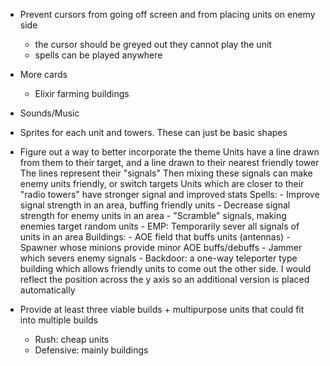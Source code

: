 
- Prevent cursors from going off screen and from placing units on enemy side
	- the cursor should be greyed out they cannot play the unit
	- spells can be played anywhere

- More cards
    - Elixir farming buildings

- Sounds/Music

- Sprites for each unit and towers. These can just be basic shapes

- Figure out a way to better incorporate the theme
	Units have a line drawn from them to their target, and a line drawn to their nearest friendly tower
	The lines represent their "signals" 
	Then mixing these signals can make enemy units friendly, or switch targets
	Units which are closer to their "radio towers" have stronger signal and improved stats
    Spells:
		- Improve signal strength in an area, buffing friendly units
		- Decrease signal strength for enemy units in an area
		- "Scramble" signals, making enemies target random units
		- EMP: Temporarily sever all signals of units in an area
	Buildings:
		- AOE field that buffs units (antennas)
		- Spawner whose minions provide minor AOE buffs/debuffs
		- Jammer which severs enemy signals 
        - Backdoor: a one-way teleporter type building which allows friendly units to come out the other side. I would reflect the position across the y axis so an additional version is placed automatically

- Provide at least three viable builds + multipurpose units that could fit into multiple builds
    - Rush: cheap units
    - Defensive: mainly buildings 
    
